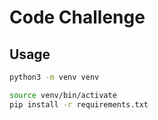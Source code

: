 # Code Challenge

## Usage

```bash
python3 -m venv venv

source venv/bin/activate
pip install -r requirements.txt
```
